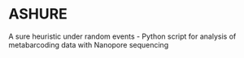 # ASHURE
A sure heuristic under random events - Python script for analysis of metabarcoding data with Nanopore sequencing
